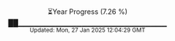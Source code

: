 <p align="center">
⏳Year Progress (7.26 %)<br>
██▁▁▁▁▁▁▁▁▁▁▁▁▁▁▁▁▁▁▁▁▁▁▁▁▁▁▁▁ <br>
<sub>Updated: Mon, 27 Jan 2025 12:04:29 GMT</sub>
</p>

